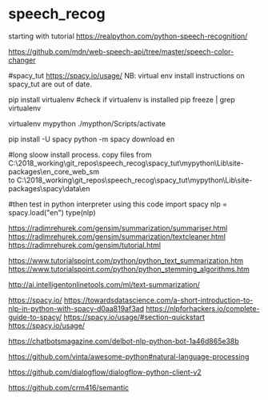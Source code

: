 # speech_recog

starting with tutorial
https://realpython.com/python-speech-recognition/



https://github.com/mdn/web-speech-api/tree/master/speech-color-changer


#spacy_tut
https://spacy.io/usage/
NB: virtual env install instructions on spacy_tut are out of date.

pip install virtualenv
#check if virtualenv is installed
pip freeze | grep virtualenv

virtualenv mypython
./mypthon/Scripts/activate


pip install -U spacy
python -m spacy download en

#long sloow install process.
copy files from
C:\2018_working\git_repos\speech_recog\spacy_tut\mypython\Lib\site-packages\en_core_web_sm\
to
C:\2018_working\git_repos\speech_recog\spacy_tut\mypython\Lib\site-packages\spacy\data\en

#then test in python interpreter using this code
import spacy
nlp = spacy.load("en")
type(nlp)



https://radimrehurek.com/gensim/summarization/summariser.html
https://radimrehurek.com/gensim/summarization/textcleaner.html
https://radimrehurek.com/gensim/tutorial.html



https://www.tutorialspoint.com/python/python_text_summarization.htm
https://www.tutorialspoint.com/python/python_stemming_algorithms.htm

http://ai.intelligentonlinetools.com/ml/text-summarization/


https://spacy.io/
https://towardsdatascience.com/a-short-introduction-to-nlp-in-python-with-spacy-d0aa819af3ad
https://nlpforhackers.io/complete-guide-to-spacy/
https://spacy.io/usage/#section-quickstart
https://spacy.io/usage/

https://chatbotsmagazine.com/delbot-nlp-python-bot-1a46d865e38b




https://github.com/vinta/awesome-python#natural-language-processing

https://github.com/dialogflow/dialogflow-python-client-v2


https://github.com/crm416/semantic
